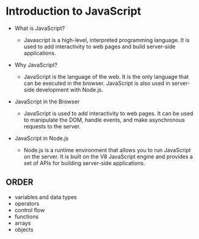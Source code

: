 # Introduction to JavaScript

- What is JavaScript?

  - Javascript is a high-level, interpreted programming language. It is used to add interactivity to web pages and build server-side applications.

- Why JavaScript?

  - JavaScript is the language of the web. It is the only language that can be executed in the browser. JavaScript is also used in server-side development with Node.js.

- JavaScript in the Browser

  - JavaScript is used to add interactivity to web pages. It can be used to manipulate the DOM, handle events, and make asynchronous requests to the server.

- JavaScript in Node.js

  - Node.js is a runtime environment that allows you to run JavaScript on the server. It is built on the V8 JavaScript engine and provides a set of APIs for building server-side applications.

## ORDER

- variables and data types
- operators
- control flow
- functions
- arrays
- objects
